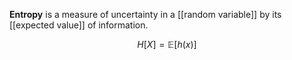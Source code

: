 **Entropy** is a measure of uncertainty in a [[random variable]] by its [[expected value]] of information.

$$
H[X] = \mathbb{E}\left[h(x)\right]
$$